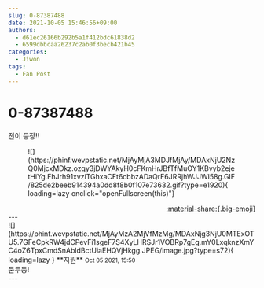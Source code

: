 ```yaml
---
slug: 0-87387488
date: 2021-10-05 15:46:56+09:00
authors:
  - d61ec26166b292b5a1f412bdc61838d2
  - 6599dbbcaa26237c2ab0f3becb421b45
categories:
  - Jiwon
tags:
  - Fan Post
---
```


# 0-87387488

<div class="post-container" markdown="1">
<div class="content-container md-sidebar__scrollwrap" markdown="1">

젼이 등장!!
<figure markdown="1">
![](https://phinf.wevpstatic.net/MjAyMjA3MDJfMjAy/MDAxNjU2NzQ0MjcxMDkz.ozqy3jDWYAkyH0cFKmHrJBfTfMuOY1KBvyb2ejetHiYg.FhJrh91xvziTGhxaCFt6cbbzADaQrF6JRRjhWJJWI58g.GIF/825de2beeb914394a0dd8f8b0f107e73632.gif?type=e1920){ loading=lazy onclick="openFullscreen(this)"}
</figure>


</div>
</div>

<div style="text-align: right;" markdown="1">
<a href="https://weverse.io/fromis9/fanpost/0-87387488" style="text-align: right;">:material-share:{.big-emoji}</a>
</div>
---

<div class="comments-container md-sidebar__scrollwrap" markdown="1">
<div class="comment" markdown="1">
<div class='id-container' markdown="1">
![](https://phinf.wevpstatic.net/MjAyMzA2MjVfMzMg/MDAxNjg3NjU0MTExOTU5.7GFeCpkRW4jdCPevFi1sgeF7S4XyLHRSJr1VOBRp7gEg.mY0LxqknzXmYC4oZ6TpxCmdSnAbldBctUiaEHQVjHkgg.JPEG/image.jpg?type=s72){ loading=lazy }
**<span class="artist">지원</span>** <small>Oct 05 2021, 15:50</small><br>
</div>
<div class='comment-body' markdown="1">
둗두둥!
</div>
</div>
</div>
---
